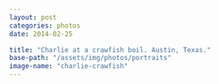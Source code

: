 ```yaml
---
layout: post
categories: photos
date: 2014-02-25

title: "Charlie at a crawfish boil. Austin, Texas."
base-path: "/assets/img/photos/portraits"
image-name: "charlie-crawfish"
---
```

